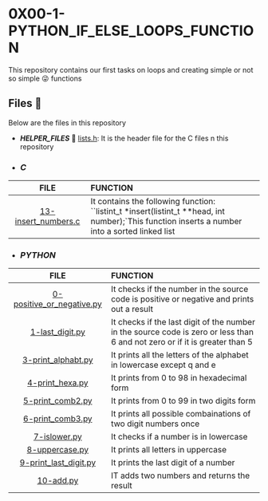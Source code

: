 # 0X00-1-PYTHON_IF_ELSE_LOOPS_FUNCTION

This repository contains our first tasks on loops and creating simple or not so simple :stuck_out_tongue_winking_eye: functions
## Files :file_folder:

Below are the files in this repository

* ***HELPER_FILES*** :raised_hands:
  [lists.h](./lists.h): It is the header file for the C files n this repository

* ### ***C***

|**FILE**|**FUNCTION**|
|:---:|:------|
|[13-insert_numbers.c](./13-insert_numbers.c)|It contains the following function: </br>``listint_t *insert(listint_t **head, int number);`This function inserts a number into a sorted linked list

* ### ***PYTHON***
  
|**FILE**|**FUNCTION**|
|:---:|:------
|[0-positive_or_negative.py](./0-positive_or_negative.py)|It checks if the number in the source code is positive or negative and prints out a result|
|[1-last_digit.py](./1-last_digit.py)|It checks if the last digit of the number in the source code is zero or less than 6 and not zero or if it is greater than 5
|[3-print_alphabt.py](./3-print_alphabt.py)|It prints all the letters of the alphabet in lowercase except q and e|
|[4-print_hexa.py](./4-print_hexa.py)|It prints from 0 to 98 in hexadecimal form|
|[5-print_comb2.py](./5-print_comb2.py)|It prints from 0 to 99 in two digits form|
|[6-print_comb3.py](./6-print_com3.py)|It prints all possible  combainations of two digit numbers once|
|[7-islower.py](./7-islower.py)|It checks if a number is in lowercase|
|[8-uppercase.py](./8-uppercase.py)|It prints all letters in uppercase|
|[9-print_last_digit.py](./9-print_last_digit.py)|It prints the last digit of a number|
|[10-add.py](./10-add.py)|IT adds two numbers and returns the result



